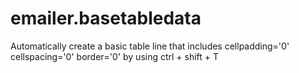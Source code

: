 emailer.basetabledata
=====================

Automatically create a basic table line that includes cellpadding='0' cellspacing='0' border='0' by using ctrl + shift + T

